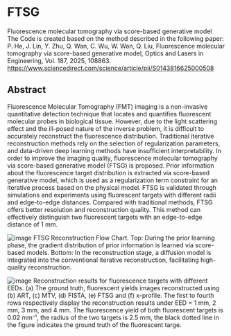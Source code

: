 # FTSG
Fluorescence molecular tomography via score-based generative model       
The Code is created based on the method described in the following paper:            
P. He, J. Lin, Y. Zhu, Q. Wan, C. Wu, W. Wan, Q. Liu, Fluorescence molecular tomography via score-based generative model, Optics and Lasers in Engineering, Vol. 187, 2025, 108863.    
https://www.sciencedirect.com/science/article/pii/S0143816625000508       
        
## Abstract     
Fluorescence Molecular Tomography (FMT) imaging is a non-invasive quantitative detection technique that locates and quantifies fluorescent molecular probes in biological tissue. However, due to the light scattering effect and the ill-posed nature of the inverse problem, it is difficult to accurately reconstruct the fluorescence distribution. Traditional iterative reconstruction methods rely on the selection of regularization parameters, and data-driven deep learning methods have insufficient interpretability. In order to improve the imaging quality, fluorescence molecular tomography via score-based generative model (FTSG) is proposed. Prior information about the fluorescence target distribution is extracted via score-based generative model, which is used as a regularization term constraint for an iterative process based on the physical model. FTSG is validated through simulations and experiments using fluorescent targets with different radii and edge-to-edge distances. Compared with traditional methods, FTSG offers better resolution and reconstruction quality. This method can effectively distinguish two fluorescent targets with an edge-to-edge distance of 1 mm.      

![image](https://github.com/user-attachments/assets/54be9eee-9629-4d4e-84e3-482c5fdd9894)
FTSG Reconstruction Flow Chart. Top: During the prior learning phase, the gradient distribution of prior information is learned via score-based models. Bottom: In the reconstruction stage, a diffusion model is integrated into the conventional iterative reconstruction, facilitating high-quality reconstruction.

![image](https://github.com/user-attachments/assets/41753978-e510-4230-ae51-f94a2beed015)
Reconstruction results for fluorescence targets with different EEDs. (a) The ground truth, fluorescent yields images reconstructed using (b) ART, (c) MTV, (d) FISTA, (e) FTSG and (f) x-profile. The first to fourth rows respectively display the reconstruction results under EED = 1 mm, 2 mm, 3 mm, and 4 mm. The fluorescence yield of both fluorescent targets is 0.02 mm⁻¹, the radius of the two targets is 2.5 mm, the black dotted line in the figure indicates the ground truth of the fluorescent targe.
